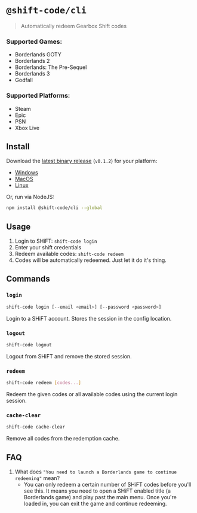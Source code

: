 # `@shift-code/cli`

> Automatically redeem Gearbox Shift codes

### Supported Games:

- Borderlands GOTY
- Borderlands 2
- Borderlands: The Pre-Sequel
- Borderlands 3
- Godfall

### Supported Platforms:

- Steam
- Epic
- PSN
- Xbox Live

## Install

Download the [latest binary release](https://github.com/trs/shift-code/releases) (`v0.1.2`) for your platform:

- [Windows](https://github.com/trs/shift-code/releases/download/v0.1.2/shift-code-win.exe)
- [MacOS](https://github.com/trs/shift-code/releases/download/v0.1.2/shift-code-macos)
- [Linux](https://github.com/trs/shift-code/releases/download/v0.1.2/shift-code-linux)

Or, run via NodeJS:

```sh
npm install @shift-code/cli --global
```

## Usage

1. Login to SHiFT: `shift-code login`
1. Enter your shift credentials
1. Redeem available codes: `shift-code redeem`
1. Codes will be automatically redeemed. Just let it do it's thing.

## Commands

### `login`

```sh
shift-code login [--email <email>] [--password <password>]
```

Login to a SHiFT account. Stores the session in the config location.

### `logout`

```sh
shift-code logout
```

Logout from SHiFT and remove the stored session.

### `redeem`

```sh
shift-code redeem [codes...]
```

Redeem the given codes or all available codes using the current login session.

### `cache-clear`

```sh
shift-code cache-clear
```

Remove all codes from the redemption cache.

## FAQ

1. What does `"You need to launch a Borderlands game to continue redeeming"` mean?
    - You can only redeem a certain number of SHiFT codes before you'll see this. It means you need to open a SHiFT enabled title (a Borderlands game) and play past the main menu. Once you're loaded in, you can exit the game and continue redeeming.
